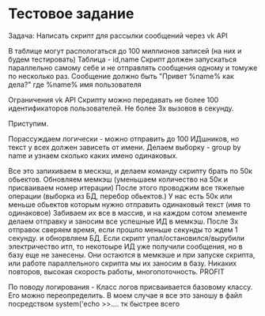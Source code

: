 Тестовое задание
============
Задача:
Написать скрипт для рассылки сообщений через vk API

В таблице могут распологаться до 100 миллионов записей (на них и будем тестировать)
Таблица - id,name
Скрипт должен запускаться параллельно самому себе и не отправлять сообщения одному и томуже по несколько раз.
Сообщение должно быть "Привет %name% как дела?" где %name% имя пользователя

Ограничения vk API
Скрипту можно передавать не более 100 идентификаторов пользователей.
Не более 3х вызовов в секунду.



Приступим.

Порассуждаем логически - можно отправить до 100 ИДшников, но текст у всех должен зависеть от имени.
Делаем выборку - group by name и узнаем сколько каких имено одинаковых.

Все это запихиваем в мескэш, и делаем команду скрипту брать по 50к обьектов.
Обновляем мемкэш (уменьшаем количество на 50к и присваиваем номер итерации) После этого проводжим все тяжелые операции (выборка из БД, перебор обьектов.)
У нас есть 50к или меньше обьектов которым нужно отправить одинаковый текст (имя то одинаковое)
Забиваем их все в массив, и на каждом сотом элементе делаем отправку и заносим все успешные ИД в мемкэш. После 3х отправок сверяем время, если прошло меньше секунды то ждем 1 секунду. и обнорвляем БД.
Если скрипт упал/остановился/вырубили электричество итп, то некотоыре ИД уже получили сообщения, но в базу еще не занесены. Они остаются в мемкэше и при запуске скрипта, или работе параллельного скрипта мы их заносим в базу. Никаких повторов, высокая скорость работы, многопоточность.
PROFIT

По поводу логирования - Класс логов присваивается базовому классу. Его можно переопределить. В моем случае я все это заношу в файл посредством system('echo >>.... тк быстрее всего 
